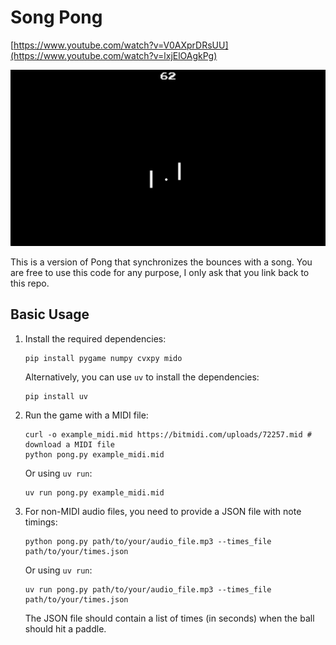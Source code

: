 # Song Pong

[https://www.youtube.com/watch?v=V0AXprDRsUU](https://www.youtube.com/watch?v=lxjElOAgkPg)

![alt text](assets/ex_image.png)

This is a version of Pong that synchronizes the bounces with a song. You are free to use this code for any purpose, I only ask that you link back to this repo.

## Basic Usage

1. Install the required dependencies:

   ```
   pip install pygame numpy cvxpy mido
   ```

   Alternatively, you can use `uv` to install the dependencies:

   ```
   pip install uv
   ```

2. Run the game with a MIDI file:

   ```
   curl -o example_midi.mid https://bitmidi.com/uploads/72257.mid # download a MIDI file
   python pong.py example_midi.mid
   ```

   Or using `uv run`:

   ```
   uv run pong.py example_midi.mid
   ```

3. For non-MIDI audio files, you need to provide a JSON file with note timings:

   ```
   python pong.py path/to/your/audio_file.mp3 --times_file path/to/your/times.json
   ```

   Or using `uv run`:

   ```
   uv run pong.py path/to/your/audio_file.mp3 --times_file path/to/your/times.json
   ```

   The JSON file should contain a list of times (in seconds) when the ball should hit a paddle.

